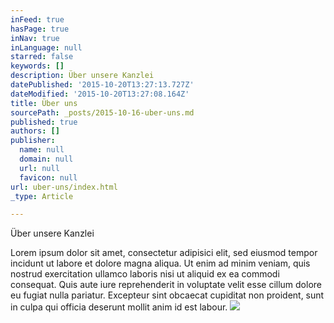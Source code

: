 ```yaml
---
inFeed: true
hasPage: true
inNav: true
inLanguage: null
starred: false
keywords: []
description: Über unsere Kanzlei
datePublished: '2015-10-20T13:27:13.727Z'
dateModified: '2015-10-20T13:27:08.164Z'
title: Über uns
sourcePath: _posts/2015-10-16-uber-uns.md
published: true
authors: []
publisher:
  name: null
  domain: null
  url: null
  favicon: null
url: uber-uns/index.html
_type: Article

---
```

Über unsere Kanzlei

Lorem ipsum dolor sit amet, consectetur adipisici elit, sed eiusmod tempor incidunt ut labore et dolore magna aliqua. Ut enim ad minim veniam, quis nostrud exercitation ullamco laboris nisi ut aliquid ex ea commodi consequat. Quis aute iure reprehenderit in voluptate velit esse cillum dolore eu fugiat nulla pariatur. Excepteur sint obcaecat cupiditat non proident, sunt in culpa qui officia deserunt mollit anim id est labour.
![](https://the-grid-user-content.s3-us-west-2.amazonaws.com/f7395932-ffee-4b16-bac0-d3e4e3abf2db.jpg)